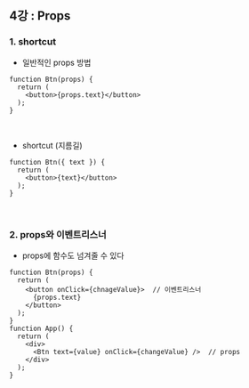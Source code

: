 ## 4강 : Props
### 1. shortcut   
* 일반적인 props 방법   
```
function Btn(props) {
  return (
    <button>{props.text}</button>
  );
}
```

<br>

* shortcut (지름길)   
```
function Btn({ text }) {
  return (
    <button>{text}</button>
  );
}
```

<br>

### 2. props와 이벤트리스너
* props에 함수도 넘겨줄 수 있다   
```
function Btn(props) {
  return (
    <button onClick={chnageValue}>  // 이벤트리스너
      {props.text}
    </button>
  );
}
function App() {
  return (
    <div>
      <Btn text={value} onClick={changeValue} />  // props
    </div>
  );
}
```
